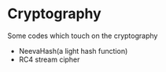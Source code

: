 # Cryptography
Some codes which touch on the cryptography

+ NeevaHash(a light hash function)
+ RC4 stream cipher
